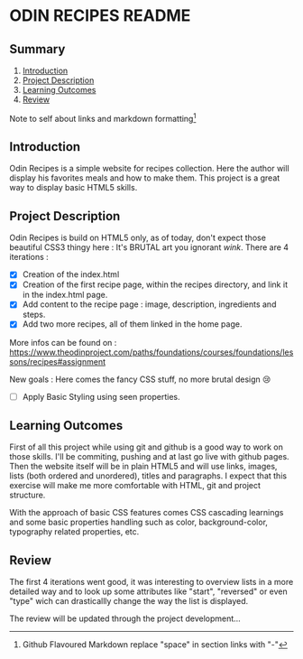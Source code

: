 # ODIN RECIPES README

## Summary
1. [Introduction](#introduction)
2. [Project Description](#project-description)
3. [Learning Outcomes](#learning-outcomes)
4. [Review](#review)

Note to self about links and markdown formatting[^1]

## Introduction


Odin Recipes is a simple website for recipes collection. Here the author will display his favorites meals and how to make them. This project is a great way to display basic HTML5 skills.



## Project Description


Odin Recipes is build on HTML5 only, as of today, don't expect those beautiful CSS3 thingy here : It's BRUTAL art you ignorant *wink*.
There are 4 iterations :
- [x] Creation of the index.html
- [x] Creation of the first recipe page, within the recipes directory, and link it in the index.html page.
- [x] Add content to the recipe page : image, description, ingredients and steps.
- [x] Add two more recipes, all of them linked in the home page.

More infos can be found on : https://www.theodinproject.com/paths/foundations/courses/foundations/lessons/recipes#assignment

New goals : Here comes the fancy CSS stuff, no more brutal design 😢
- [ ] Apply Basic Styling using seen properties.

## Learning Outcomes


First of all this project while using git and github is a good way to work on those skills. I'll be commiting, pushing and at last go live with github pages.
Then the website itself will be in plain HTML5 and will use links, images, lists (both ordered and unordered), titles and paragraphs.
I expect that this exercise will make me more comfortable with HTML, git and project structure.

With the approach of basic CSS features comes CSS cascading learnings and some basic properties handling such as color, background-color, typography related properties, etc.

## Review

The first 4 iterations went good, it was interesting to overview lists in a more detailed way and to look up some attributes like "start", "reversed" or even "type" wich can drasticallly change the way the list is displayed.

The review will be updated through the project development...

[^1]: Github Flavoured Markdown replace "space" in section links with "-"